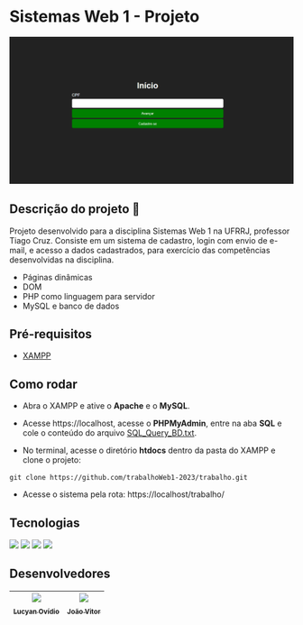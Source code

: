 # Sistemas Web 1 - Projeto

<p align="center">
  <img width="900px" src="./.github/preview.png"/>
</p>

## Descrição do projeto :page_with_curl: 

Projeto desenvolvido para a disciplina Sistemas Web 1 na UFRRJ, professor Tiago Cruz. Consiste em um sistema de cadastro, login com envio de e-mail, e acesso a dados cadastrados, para exercício das competências desenvolvidas na disciplina.
* Páginas dinâmicas
* DOM
* PHP como linguagem para servidor
* MySQL e banco de dados

## Pré-requisitos

* [XAMPP](https://www.apachefriends.org/pt_br/download.html)

## Como rodar

* Abra o XAMPP e ative o **Apache** e o **MySQL**.

* Acesse https://localhost, acesse o **PHPMyAdmin**, entre na aba **SQL** e cole o conteúdo do arquivo [SQL_Query_BD.txt](./SQL_Query_BD.txt).

* No terminal, acesse o diretório **htdocs** dentro da pasta do XAMPP e clone o projeto: 

```
git clone https://github.com/trabalhoWeb1-2023/trabalho.git
```

* Acesse o sistema pela rota: https://localhost/trabalho/

## Tecnologias

<div>
    <img src="https://img.shields.io/badge/PHP-777BB4?style=for-the-badge&logo=php&logoColor=white" />
    <img src="https://img.shields.io/badge/JavaScript-F7DF1E?style=for-the-badge&logo=javascript&logoColor=black" />
    <img src="https://img.shields.io/badge/MySQL-005C84?style=for-the-badge&logo=mysql&logoColor=white" />
    <img src="https://img.shields.io/badge/CSS3-1572B6?style=for-the-badge&logo=css3&logoColor=white" />
</div>

## Desenvolvedores

| [<img src="https://github.com/lucyanovidio.png" width=115><br><sub>Lucyan Ovídio</sub>](https://github.com/lucyanovidio) |  [<img src="https://github.com/jvitorods.png" width=115><br><sub>João Vitor</sub>](https://github.com/jvitorods)
| :---: | :---: 